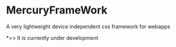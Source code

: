 # MercuryFrameWork
A very lightweight device independent css framework for webapps

*>> It is currently under development
